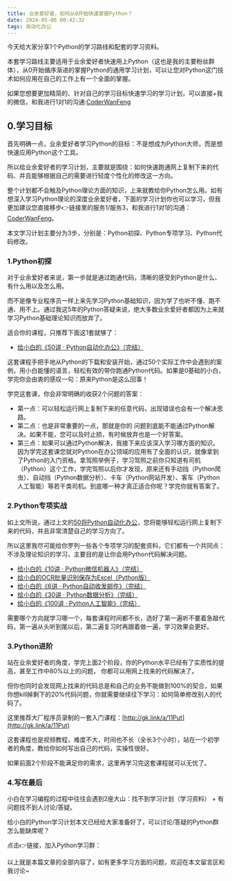 ```yaml
---
title: 业余爱好者，如何从0开始快速掌握Python？
date: 2024-05-06 00:42:32
tags: 自动化办公
---
```


今天给大家分享1个Python的学习路线和配套的学习资料。

本套学习路线主要适用于业余爱好者快速用上Python（这也是我的主要粉丝群体），从0开始循序渐进的掌握Python的通用学习计划，可以让您对Python这门技术如何应用在自己的工作上有一个全面的掌握。

如果您想要更加精简的、针对自己的学习目标快速学习的学习计划，可以直接+我的微信，和我进行1对1的沟通:[CoderWanFeng](http://www.python4office.cn/wechat-qrcode/)


## 0.学习目标

首先明确一点，业余爱好者学习Python的目标：不是想成为Python大师，而是想快速应用Python这个工具。

所以给业余爱好者的学习计划，主要就是围绕：如何快速跑通网上复制下来的代码、并且能够根据自己的需要进行轻度个性化的修改这一方向。

整个计划都不会触及Python理论方面的知识，上来就教给你Python怎么用。如有想深入学习Python理论的深度业余爱好者，下面的学习计划你也可以学习，但我更加建议您直接移步👉链接里的服务1/服务3，和我进行1对1的沟通：[CoderWanFeng]()。

本文学习计划主要分为3步，分别是：Python初探、Python专项学习、Python代码修改。

### 1.Python初探

对于业余爱好者来说，第一步就是通过跑通代码，清晰的感受到Python是什么、有什么用以及怎么用。

而不是像专业程序员一样上来先学习Python基础知识，因为学了也听不懂、跑不通、用不上。通过我这5年的Python答疑来说，绝大多数业余爱好者都因为上来就学习Python基础理论知识而放弃了。

适合你的课程，只推荐下面这1套就够了：

- [给小白的《50讲 · Python自动化办公》（完结）](https://www.python-office.com/course/50-python-office.html)

这套课程手把手地从Python的下载和安装开始，通过50个实际工作中会遇到的案例，用小白能懂的语言，轻松有效的带你跑通Python代码。如果是0基础的小白，学完你会由衷的感叹一句：原来Python是这么回事！

学完这套课，你会非常明确的收获2个问题的答案：

- 第一点：可以轻松运行网上复制下来的任意代码，出现错误也会有一个解决思路。
- 第二点：也是非常重要的一点，那就是你的 问题到底能不能通过Python解决。如果不能，您可以及时止损，有时候放弃也是一个好答案。
- 第三点：如果可以通过Python解决，我接下来应该深入学习哪方面的知识。因为学完这套课您就对Python在办公领域的应用有了全面的认识，就像拿到了Python的入门资格。拿驾照举例子，学习驾照之前你只知道有司机（Python）这个工作，学完驾照以后你才发现，原来还有手动挡（Python爬虫）、自动挡（Python数据分析）、卡车（Python网站开发）、客车（Python人工智能）等若干类司机。到底哪一种才真正适合你呢？学完你就有答案了。

### 2.Python专项实战

如上文所说，通过上文的[50将Python自动化办公](https://www.python-office.com/course/50-python-office.html)，您将能够轻松运行网上复制下来的代码，并且非常清楚自己的学习方向了。

所以这里我尽可能给你罗列一些各个专项学习的配套资料，它们都有一个共同点：不涉及理论知识的学习，主要目的是让你会用Python代码解决问题。

- [给小白的《10讲 · Python微信机器人》（完结）](https://www.python-office.com/course-002/10-PyOfficeRobot/10-PyOfficeRobot.html)
- [给小白的OCR批量识别保存为Excel（Python版）](https://mp.weixin.qq.com/s/xEX6tFUxPMZKdJIq5P7UOA)
- [给小白的《6讲 · Python自动收发邮件》（完结）](https://www.python-office.com/course-002/poemail/poemail.html)
- [给小白的《30讲 · Python数据分析》（完结）](https://mp.weixin.qq.com/s/mzbCLcubLh1uZyM0KYsZvQ)
- [给小白的《100讲 · Python人工智能》（完结）](https://mp.weixin.qq.com/s/BSiMijc2OzGNkGD28-h92A)


需要哪个方向就学习哪一个，每套课程时间都不长，选好了第一遍听不要着急敲代码，第一遍从头听到尾以后，第二遍复习时再跟着做一遍，学习效果会更好。

### 3.Python进阶

站在业余爱好者的角度，学完上面2个阶段，你的Python水平已经有了实质性的提高，甚至工作中80%以上的问题， 你都可以用网上找来的代码解决了。

但你也同时会发现网上找来的代码总是和自己的业务不能做到100%的契合，如果你想kill掉剩下的20%代码问题，你就需要继续往下学习：如何简单修改别人的代码了。

这里推荐大厂程序员录制的一套入门课程：[http://gk.link/a/11Put](http://gk.link/a/11Put)

这套课程也是视频教程，难度不大，时间也不长（全长3个小时），站在一个初学者的角度，教给你如何写出自己的代码，实操性很好。


如果前面2个阶段不能满足你的需求，这里再学习完这套课程就可以无忧了。

### 4.写在最后

小白在学习编程的过程中往往会遇到2座大山：找不到学习计划（学习资料） + 有问题找不到人讨论/答疑。

给小白的Python学习计划本文已经给大家准备好了，可以讨论/答疑的Python群怎么能缺席呢？

点击👉链接，加入Python学习群：

以上就是本篇文章的全部内容了，如有更多学习方面的问题，欢迎在本文留言区和我讨论~




